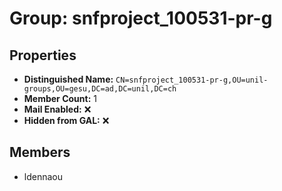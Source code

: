 # Group: snfproject_100531-pr-g

## Properties

- **Distinguished Name:** `CN=snfproject_100531-pr-g,OU=unil-groups,OU=gesu,DC=ad,DC=unil,DC=ch`
- **Member Count:** 1
- **Mail Enabled:** ❌
- **Hidden from GAL:** ❌

## Members

- ldennaou
